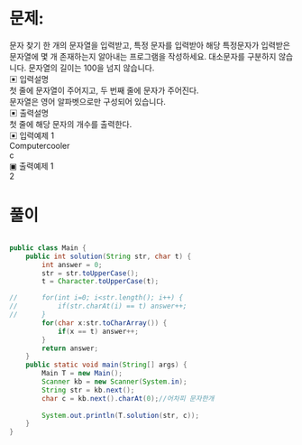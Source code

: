 # 문제:
문자 찾기
한 개의 문자열을 입력받고, 특정 문자를 입력받아 해당 특정문자가 입력받은 문자열에 몇 개 
존재하는지 알아내는 프로그램을 작성하세요. 대소문자를 구분하지 않습니다.
문자열의 길이는 100을 넘지 않습니다.      
▣ 입력설명        
첫 줄에 문자열이 주어지고, 두 번째 줄에 문자가 주어진다.       
문자열은 영어 알파벳으로만 구성되어 있습니다.     
▣ 출력설명      
첫 줄에 해당 문자의 개수를 출력한다.       
▣ 입력예제 1      
Computercooler    
c     
▣ 출력예제 1      
2   

# 풀이

```java

public class Main {
	public int solution(String str, char t) {
		int answer = 0;
		str = str.toUpperCase();
		t = Character.toUpperCase(t);

//		for(int i=0; i<str.length(); i++) {
//			if(str.charAt(i) == t) answer++;
//		}
		for(char x:str.toCharArray()) {
			if(x == t) answer++;
		}
		return answer;
	}
	public static void main(String[] args) {
		Main T = new Main();
		Scanner kb = new Scanner(System.in);
		String str = kb.next();
		char c = kb.next().charAt(0);//어차피 문자한개
				
		System.out.println(T.solution(str, c));
	}
}


```
